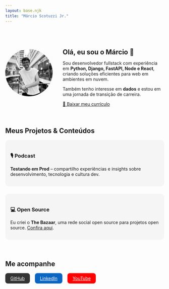 ```yaml
---
layout: base.njk
title: "Márcio Scotuzzi Jr."
---
```


<section style="display:flex; align-items:center; gap:2rem; margin-top:3rem; flex-wrap:wrap;">
  <img src="/marc.jpg" alt="Foto de Márcio" style="width:150px; border-radius:50%; flex-shrink:0;">
  <div style="flex:1; min-width:250px;">
    <h1 style="margin-bottom:0.5rem;">Olá, eu sou o Márcio 👋</h1>
    <p>Sou desenvolvedor fullstack com experiência em <strong>Python, Django, FastAPI, Node e React</strong>, criando soluções eficientes para web em ambientes em nuvem.</p>
    <p>Também tenho interesse em <strong>dados</strong> e estou em uma jornada de transição de carreira.</p>
    <a href="/curriculo.pdf" class="btn" style="margin-top:1rem;">📄 Baixar meu currículo</a>
  </div>
</section>

<section style="margin-top:4rem;">
  <h2>Meus Projetos & Conteúdos</h2>
  <div style="display:flex; gap:1.5rem; flex-wrap:wrap; margin-top:1rem;">
    <div style="flex:1; min-width:250px; padding:1rem; border-radius:12px; background:#f5f5f5;">
      <h3>🎙️ Podcast</h3>
      <p><strong>Testando em Prod</strong> – compartilho experiências e insights sobre desenvolvimento, tecnologia e cultura dev.</p>
    </div>
    <div style="flex:1; min-width:250px; padding:1rem; border-radius:12px; background:#f5f5f5;">
      <h3>💻 Open Source</h3>
      <p>Eu criei o <strong>The Bazaar</strong>, uma rede social open source para projetos open source. <a href="https://the-bazaar.onrender.com/" target="_blank">Confira aqui</a>.</p>
    </div>
  </div>
</section>

<section style="margin-top:4rem;">
  <h2>Me acompanhe</h2>
  <div style="display:flex; gap:1rem; flex-wrap:wrap; margin-top:1rem;">
    <a href="https://github.com/ScotuzziJr/" target="_blank" style="padding:0.5rem 1rem; background:#333; color:white; border-radius:8px;">GitHub</a>
    <a href="https://www.linkedin.com/in/m%C3%A1rcio-scotuzzi-junior-843041193/" target="_blank" style="padding:0.5rem 1rem; background:#0A66C2; color:white; border-radius:8px;">LinkedIn</a>
    <a href="https://www.youtube.com/@marcpy" target="_blank" style="padding:0.5rem 1rem; background:#FF0000; color:white; border-radius:8px;">YouTube</a>
  </div>
</section>
